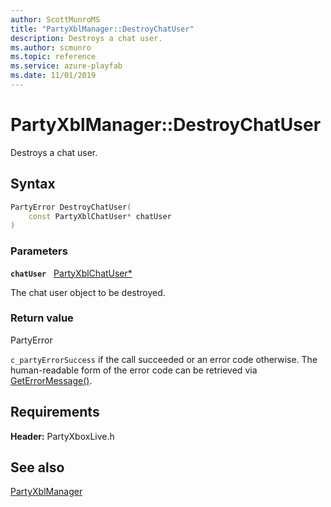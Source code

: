 ```yaml
---
author: ScottMunroMS
title: "PartyXblManager::DestroyChatUser"
description: Destroys a chat user.
ms.author: scmunro
ms.topic: reference
ms.service: azure-playfab
ms.date: 11/01/2019
---
```


# PartyXblManager::DestroyChatUser  

Destroys a chat user.  

## Syntax  
  
```cpp
PartyError DestroyChatUser(  
    const PartyXblChatUser* chatUser  
)  
```  
  
### Parameters  
  
**`chatUser`** &nbsp; [PartyXblChatUser*](../../PartyXblChatUser/partyxblchatuser.md)  
  
The chat user object to be destroyed.  
  
  
### Return value  
PartyError
  
```c_partyErrorSuccess``` if the call succeeded or an error code otherwise. The human-readable form of the error code can be retrieved via [GetErrorMessage()](partyxblmanager_geterrormessage.md).
  
  
## Requirements  
  
**Header:** PartyXboxLive.h
  
## See also  
[PartyXblManager](../partyxblmanager.md)  

  
  
